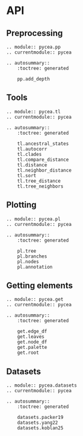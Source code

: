 # API

## Preprocessing

```{eval-rst}
.. module:: pycea.pp
.. currentmodule:: pycea

.. autosummary::
    :toctree: generated

    pp.add_depth
```

## Tools

```{eval-rst}
.. module:: pycea.tl
.. currentmodule:: pycea

.. autosummary::
    :toctree: generated

    tl.ancestral_states
    tl.autocorr
    tl.clades
    tl.compare_distance
    tl.distance
    tl.neighbor_distance
    tl.sort
    tl.tree_distance
    tl.tree_neighbors
```

## Plotting

```{eval-rst}
.. module:: pycea.pl
.. currentmodule:: pycea

.. autosummary::
    :toctree: generated

    pl.tree
    pl.branches
    pl.nodes
    pl.annotation
```

## Getting elements

```{eval-rst}
.. module:: pycea.get
.. currentmodule:: pycea

.. autosummary::
    :toctree: generated

    get.edge_df
    get.leaves
    get.node_df
    get.palette
    get.root
```

## Datasets

```{eval-rst}
.. module:: pycea.datasets
.. currentmodule:: pycea

.. autosummary::
    :toctree: generated

    datasets.packer19
    datasets.yang22
    datasets.koblan25
```
